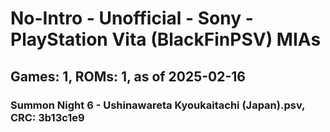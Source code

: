 # No-Intro - Unofficial - Sony - PlayStation Vita (BlackFinPSV) MIAs
## Games: 1, ROMs: 1, as of 2025-02-16

### Summon Night 6 - Ushinawareta Kyoukaitachi (Japan).psv, CRC: 3b13c1e9
